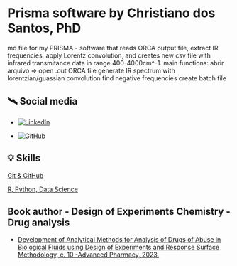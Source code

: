  # Prisma software by Christiano dos Santos, PhD

  md file for my PRISMA - software that reads ORCA output file, extract IR frequencies, apply Lorentz convolution, and creates new csv file with infrared transmitance data in range 400-4000cm^-1.
  main functions: abrir arquivo => open .out ORCA file
  generate IR spectrum with lorentzian/guassian convolution
  find negative frequencies
  create batch file

## 🛰 Social media

- [![LinkedIn](https://img.shields.io/badge/LinkedIn-0077B5?style=for-the-badge&logo=linkedin&logoColor=white)](https://www.linkedin.com/in/christianosantos/)


- [![GitHub](https://img.shields.io/badge/GitHub-100000?style=for-the-badge&logo=github&logoColor=white)](https://github.com/chris-santos)

## 💡 Skills

[Git & GitHub](https://www.dio.me/certificate/19YAT9TY )

[R, Python, Data Science](https://www.linkedin.com/in/christianosantos/details/certifications/)


 
## Book author - Design of Experiments Chemistry - Drug analysis

 - [Development of Analytical Methods for Analysis of Drugs of Abuse in Biological Fluids using Design of Experiments and Response Surface Methodology, c. 10 -Advanced Pharmacy, 2023.](https://benthambooks.com/book/9789815049428/)
